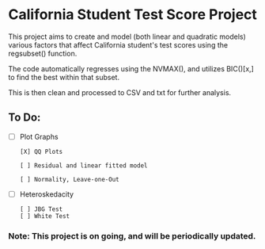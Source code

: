 # California Student Test Score Project

This project aims to create and model (both linear and quadratic models) various factors that affect California student's test scores using the regsubset() function.

The code automatically regresses using the NVMAX(), and utilizes BIC()[x,] to find the best within that subset. 

This is then clean and processed to CSV and txt for further analysis. 

## To Do:

- [ ] Plot Graphs

      [X] QQ Plots

      [ ] Residual and linear fitted model
      
      [ ] Normality, Leave-one-Out


- [ ] Heteroskedacity

      [ ] JBG Test
      [ ] White Test
      



### Note: This project is on going, and will be periodically updated. 
